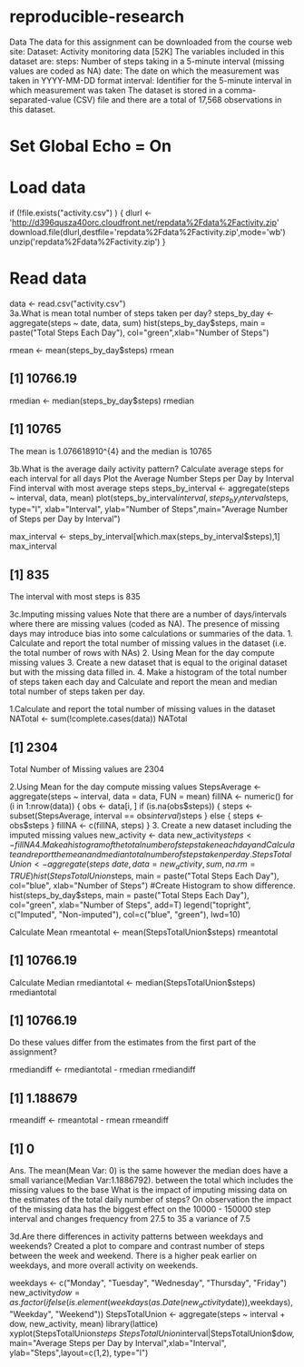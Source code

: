 # reproducible-research

Data
The data for this assignment can be downloaded from the course web site: Dataset: Activity monitoring data [52K] The variables included in this dataset are: steps: Number of steps taking in a 5-minute interval (missing values are coded as NA) date: The date on which the measurement was taken in YYYY-MM-DD format interval: Identifier for the 5-minute interval in which measurement was taken The dataset is stored in a comma-separated-value (CSV) file and there are a total of 17,568 observations in this dataset.

# Set Global Echo = On

# Load data
if (!file.exists("activity.csv") )
    {
     dlurl <- 'http://d396qusza40orc.cloudfront.net/repdata%2Fdata%2Factivity.zip'  
     download.file(dlurl,destfile='repdata%2Fdata%2Factivity.zip',mode='wb')  
     unzip('repdata%2Fdata%2Factivity.zip')
    }

# Read data
data <- read.csv("activity.csv")  
3a.What is mean total number of steps taken per day?
steps_by_day <- aggregate(steps ~ date, data, sum)
hist(steps_by_day$steps, main = paste("Total Steps Each Day"), col="green",xlab="Number of Steps")


rmean <- mean(steps_by_day$steps)
rmean
## [1] 10766.19
rmedian <- median(steps_by_day$steps)
rmedian
## [1] 10765
The mean is 1.076618910^{4} and the median is 10765

3b.What is the average daily activity pattern?
Calculate average steps for each interval for all days
Plot the Average Number Steps per Day by Interval
Find interval with most average steps
steps_by_interval <- aggregate(steps ~ interval, data, mean)
plot(steps_by_interval$interval,steps_by_interval$steps, type="l", xlab="Interval", ylab="Number of Steps",main="Average Number of Steps per Day by Interval")


max_interval <- steps_by_interval[which.max(steps_by_interval$steps),1]
max_interval
## [1] 835
The interval with most steps is 835

3c.Imputing missing values
Note that there are a number of days/intervals where there are missing values (coded as NA). The presence of missing days may introduce bias into some calculations or summaries of the data. 1. Calculate and report the total number of missing values in the dataset (i.e. the total number of rows with NAs) 2. Using Mean for the day compute missing values 3. Create a new dataset that is equal to the original dataset but with the missing data filled in. 4. Make a histogram of the total number of steps taken each day and Calculate and report the mean and median total number of steps taken per day.

1.Calculate and report the total number of missing values in the dataset
NATotal <- sum(!complete.cases(data))
NATotal
## [1] 2304
Total Number of Missing values are 2304

2.Using Mean for the day compute missing values
StepsAverage <- aggregate(steps ~ interval, data = data, FUN = mean)
fillNA <- numeric()
for (i in 1:nrow(data)) {
    obs <- data[i, ]
    if (is.na(obs$steps)) {
        steps <- subset(StepsAverage, interval == obs$interval)$steps
    } else {
        steps <- obs$steps
    }
    fillNA <- c(fillNA, steps)
}
3. Create a new dataset including the imputed missing values
new_activity <- data
new_activity$steps <- fillNA
4. Make a histogram of the total number of steps taken each day and Calculate and report the mean and median total number of steps taken per day.
StepsTotalUnion <- aggregate(steps ~ date, data = new_activity, sum, na.rm = TRUE)
hist(StepsTotalUnion$steps, main = paste("Total Steps Each Day"), col="blue", xlab="Number of Steps")
#Create Histogram to show difference. 
hist(steps_by_day$steps, main = paste("Total Steps Each Day"), col="green", xlab="Number of Steps", add=T)
legend("topright", c("Imputed", "Non-imputed"), col=c("blue", "green"), lwd=10)


Calculate Mean
rmeantotal <- mean(StepsTotalUnion$steps)
rmeantotal
## [1] 10766.19
Calculate Median
rmediantotal <- median(StepsTotalUnion$steps)
rmediantotal
## [1] 10766.19
Do these values differ from the estimates from the first part of the assignment?

rmediandiff <- rmediantotal - rmedian
rmediandiff
## [1] 1.188679
rmeandiff <- rmeantotal - rmean
rmeandiff
## [1] 0
Ans. The mean(Mean Var: 0) is the same however the median does have a small variance(Median Var:1.1886792). between the total which includes the missing values to the base
What is the impact of imputing missing data on the estimates of the total daily number of steps?
On observation the impact of the missing data has the biggest effect on the 10000 - 150000 step interval and changes frequency from 27.5 to 35 a variance of 7.5

3d.Are there differences in activity patterns between weekdays and weekends?
Created a plot to compare and contrast number of steps between the week and weekend. There is a higher peak earlier on weekdays, and more overall activity on weekends.

weekdays <- c("Monday", "Tuesday", "Wednesday", "Thursday", 
              "Friday")
new_activity$dow = as.factor(ifelse(is.element(weekdays(as.Date(new_activity$date)),weekdays), "Weekday", "Weekend"))
StepsTotalUnion <- aggregate(steps ~ interval + dow, new_activity, mean)
library(lattice)
xyplot(StepsTotalUnion$steps ~ StepsTotalUnion$interval|StepsTotalUnion$dow, main="Average Steps per Day by Interval",xlab="Interval", ylab="Steps",layout=c(1,2), type="l")

